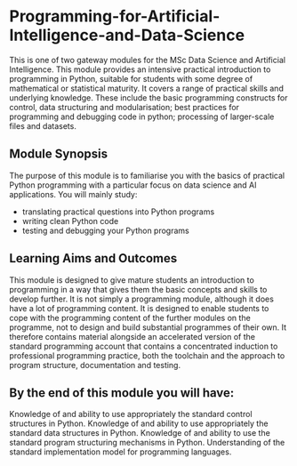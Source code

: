 # Programming-for-Artificial-Intelligence-and-Data-Science
This is one of two gateway modules for the MSc Data Science and Artificial Intelligence. This module provides an intensive practical introduction to programming in Python, suitable for students with some degree of mathematical or statistical maturity. It covers a range of practical skills and underlying knowledge. These include the basic programming constructs for control, data structuring and modularisation; best practices for programming and debugging code in python; processing of larger-scale files and datasets.
## Module Synopsis
The purpose of this module is to familiarise you with the basics of practical Python programming with a particular focus on data science and AI applications.
You will mainly study: 
* translating practical questions into Python programs
* writing clean Python code
* testing and debugging your Python programs


## Learning Aims and Outcomes
This module is designed to give mature students an introduction to programming in a way that gives them the basic concepts and skills to develop further. It is not simply a programming module, although it does have a lot of programming content. It is designed to enable students to cope with the programming content of the further modules on the programme, not to design and build substantial programmes of their own. It therefore contains material alongside an accelerated version of the standard programming account that contains a concentrated induction to professional programming practice, both the toolchain and the approach to program structure, documentation and testing.
## By the end of this module you will have:
Knowledge of and ability to use appropriately the standard control structures in Python.
Knowledge of and ability to use appropriately the standard data structures in Python.
Knowledge of and ability to use the standard program structuring mechanisms in Python.
Understanding of the standard implementation model for programming languages.
